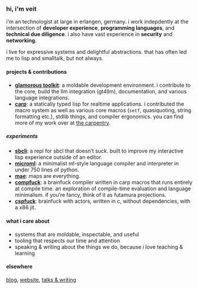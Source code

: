 ### hi, i'm veit

i'm an technologist at large in erlangen, germany.
i work indepdently at the intersection of **developer experience**, **programming languages**, and **technical due diligence**.
i also have vast experience in **security** and **networking**.

i live for expressive systems and delightful abstractions. that has often led
me to lisp and smalltalk, but not always.

#### projects & contributions

- [**glamorous toolkit**](https://github.com/feenkcom/gtoolkit): a moldable development environment.
  i contribute to the core, build the llm integration (gt4llm), documentation, and various language integrations.
- [**carp**](https://github.com/carp-lang/Carp): a statically typed lisp for realtime applications.
  i contributed the macro system as well as various core macros (`setf`, quasiquoting, string formatting etc.), stdlib things, and compiler ergonomics.
  you can find more of my work over at [the carpentry](https://github.com/carpentry-org).

##### experiments

- [**sbcli**](https://github.com/hellerve/sbcli): a repl for sbcl that doesn’t suck. built to improve my interactive lisp experience outside of an editor.
- [**microml**](https://github.com/hellerve/microml): a minimalist ml-style language compiler and interpreter in under 750 lines of python.
- [**mae**](https://github.com/hellerve/mae): maps are everything.
- [**compfuck**](https://github.com/hellerve/compfuck): a brainfuck compiler written in carp macros that runs entirely at compile time.
  an exploration of compile-time evaluation and language minimalism. if you’re fancy, think of it as futamura projections.
- [**cspfuck**](https://github.com/hellerve/cspfuck): brainfuck with actors, written in c, without dependencies, with a x86 jit.

#### what i care about

- systems that are moldable, inspectable, and useful
- tooling that respects our time and attention
- speaking & writing about the things we do, because i love teaching & learning

#### elsewhere

[blog](https://blog.veitheller.de), [website](https://veitheller.de), [talks & writing](https://veitheller.de/talks)
